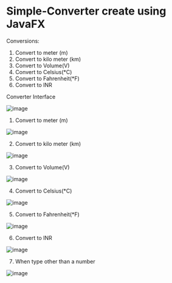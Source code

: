 # Simple-Converter create using JavaFX

Conversions:
  1. Convert to meter (m)
  2. Convert to kilo meter (km)
  3. Convert to Volume(V)	
  4. Convert to Celsius(*C)
  5. Convert to Fahrenheit(*F)
  6. Convert to INR
  
  
Converter Interface

![image](https://user-images.githubusercontent.com/73025102/202920077-26bb8ef9-1ae8-41ae-a89f-42deb9e51786.png)


1. Convert to meter (m)

![image](https://user-images.githubusercontent.com/73025102/202920096-b56cece0-03df-41d4-b7b0-fe933881acc3.png)


2. Convert to kilo meter (km)

![image](https://user-images.githubusercontent.com/73025102/202920104-a7aa6abd-bc9c-4df7-bc7a-a8ddaa6ff214.png)


3. Convert to Volume(V)

![image](https://user-images.githubusercontent.com/73025102/202920112-f1186052-56d6-4706-b5ed-813b54e6e955.png)


4. Convert to Celsius(*C)

![image](https://user-images.githubusercontent.com/73025102/202920237-62c260ce-941c-4b86-9be8-d363d7d79103.png)


5. Convert to Fahrenheit(*F)

![image](https://user-images.githubusercontent.com/73025102/202920248-73034dd3-4c3c-4aa5-afff-3da1ada6fb0a.png)


6. Convert to INR

![image](https://user-images.githubusercontent.com/73025102/202920277-3010db91-42fc-4227-a3e1-92738b1367d0.png)


7. When type other than a number

![image](https://user-images.githubusercontent.com/73025102/202920292-490529a9-457f-497f-95b4-21400acf6187.png)

